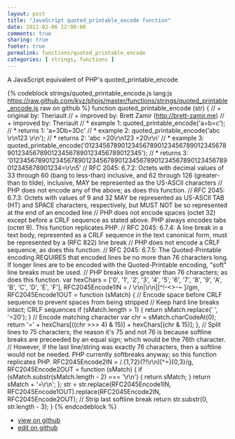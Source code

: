 ```yaml
---
layout: post
title: "JavaScript quoted_printable_encode function"
date: 2011-02-06 12:00:00
comments: true
sharing: true
footer: true
permalink: functions/quoted_printable_encode
categories: [ strings, functions ]
---
```

A JavaScript equivalent of PHP's quoted_printable_encode
<!-- more -->
{% codeblock strings/quoted_printable_encode.js lang:js https://raw.github.com/kvz/phpjs/master/functions/strings/quoted_printable_encode.js raw on github %}
function quoted_printable_encode (str) {
    // +   original by: Theriault
    // +   improved by: Brett Zamir (http://brett-zamir.me)
    // +   improved by: Theriault
    // *     example 1: quoted_printable_encode('a=b=c');
    // *     returns 1: 'a=3Db=3Dc'
    // *     example 2: quoted_printable_encode('abc   \r\n123   \r\n');
    // *     returns 2: 'abc  =20\r\n123  =20\r\n'
    // *     example 3: quoted_printable_encode('0123456789012345678901234567890123456789012345678901234567890123456789012345');
    // *     returns 3: '012345678901234567890123456789012345678901234567890123456789012345678901234=\r\n5'
    // RFC 2045: 6.7.2: Octets with decimal values of 33 through 60 (bang to less-than) inclusive, and 62 through 126 (greater-than to tilde), inclusive, MAY be represented as the US-ASCII characters
    // PHP does not encode any of the above; as does this function.
    // RFC 2045: 6.7.3: Octets with values of 9 and 32 MAY be represented as US-ASCII TAB (HT) and SPACE characters, respectively, but MUST NOT be so represented at the end of an encoded line
    // PHP does not encode spaces (octet 32) except before a CRLF sequence as stated above. PHP always encodes tabs (octet 9). This function replicates PHP.
    // RFC 2045: 6.7.4: A line break in a text body, represented as a CRLF sequence in the text canonical form, must be represented by a (RFC 822) line break
    // PHP does not encode a CRLF sequence, as does this function.
    // RFC 2045: 6.7.5: The Quoted-Printable encoding REQUIRES that encoded lines be no more than 76 characters long. If longer lines are to be encoded with the Quoted-Printable encoding, "soft" line breaks must be used.
    // PHP breaks lines greater than 76 characters; as does this function.
    var hexChars = ['0', '1', '2', '3', '4', '5', '6', '7', '8', '9', 'A', 'B', 'C', 'D', 'E', 'F'],
        RFC2045Encode1IN = / \r\n|\r\n|[^!-<>-~ ]/gm,
        RFC2045Encode1OUT = function (sMatch) {
            // Encode space before CRLF sequence to prevent spaces from being stripped
            // Keep hard line breaks intact; CRLF sequences
            if (sMatch.length > 1) {
                return sMatch.replace(' ', '=20');
            }
            // Encode matching character
            var chr = sMatch.charCodeAt(0);
            return '=' + hexChars[((chr >>> 4) & 15)] + hexChars[(chr & 15)];
        },
        // Split lines to 75 characters; the reason it's 75 and not 76 is because softline breaks are preceeded by an equal sign; which would be the 76th character.
        // However, if the last line/string was exactly 76 characters, then a softline would not be needed. PHP currently softbreaks anyway; so this function replicates PHP.
        RFC2045Encode2IN = /.{1,72}(?!\r\n)[^=]{0,3}/g,
        RFC2045Encode2OUT = function (sMatch) {
            if (sMatch.substr(sMatch.length - 2) === '\r\n') {
                return sMatch;
            }
            return sMatch + '=\r\n';
        };
    str = str.replace(RFC2045Encode1IN, RFC2045Encode1OUT).replace(RFC2045Encode2IN, RFC2045Encode2OUT);
    // Strip last softline break
    return str.substr(0, str.length - 3);
}
{% endcodeblock %}
<ul>
 <li><a href="https://github.com/kvz/phpjs/blob/master/functions/strings/quoted_printable_encode.js">view on github</a></li>
 <li><a href="https://github.com/kvz/phpjs/edit/master/functions/strings/quoted_printable_encode.js">edit on github</a></li>
</ul>
